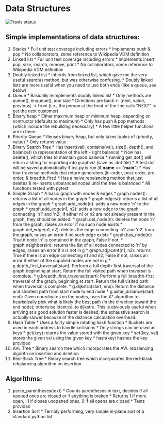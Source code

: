 Data Structures
=====

![Travis status](https://travis-ci.org/jbbrokaw/data-structures.svg?branch=master "Travis status")


## Simple implementations of data structures:
  1. Stacks
    * Full unit test coverage including errors
    * Implements push & pop
    * No collaborators, some reference to Wikipedia VDM definition
  2. Linked list
    * Full unit test coverage including errors
    * Implements insert, pop, size, search, remove, print
    * No collaborators, some reference to Wikipedia VDM definition
  3. Doubly linked list
    * Inherits from linked list, which gave me the very useful search() method,
      but was otherwise confusing.
    * Doubly linked lists are more useful when you need to use both ends (like a queue, see below)
  4. Queue
    * Basically reimplements doubly linked list
    * Only methods are queue(), enqueue(), and size
    * Directions are back  <-  [next, value, previous] -> front (i.e., the person at the front of the line calls "NEXT" to get the next customer)
  5. Binary heap
    * Either maximum heap or minimum heap, depending on contructor (defaults to maximum)
    * Only has push & pop methods (which include the rebuilding necessary)
    * A few little helper functions are in there
  6. Priority Queue
    * Reuses binary heap, but only takes tuples of (priority, value)
    * Only returns value
  7. Binary Search Tree
    * Has insert(val), contains(val), size(), depth(), and balance() (a representation of the left - right balance)
    * Now has delete(), which tries to maintain good balance
    * running get_dot() will return a string for importing into graphviz (save as .dot file)
    * A test.dot will be saved automatically if bst.py is run (if __name__ == "__main__")
    * Has four traversal methods that return generators (in-order, post-order, pre-order, & breadth_first)
    * Has a naive rebalancing method that just deletes & re-inserts unbalanced nodes until the tree is balanced
    * All functions tested with pytest
  8. Simple Graph
    * A basic graph with nodes & edges
    * graph.nodes(): returns a list of all nodes in the graph
    * graph.edges(): returns a list of all edges in the graph
    * graph.add_node(n): adds a new node 'n' to the graph
    * graph.add_edge(n1, n2): adds a new edge to the graph connecting 'n1' and 'n2', if either n1 or n2 are not already present in the graph, they should be added.
    * graph.del_node(n): deletes the node 'n' from the graph, raises an error if no such node exists
    * graph.del_edge(n1, n2): deletes the edge connecting 'n1' and 'n2' from the graph, raises an error if no such edge exists
    * graph.has_node(n): True if node 'n' is contained in the graph, False if not.
    * graph.neighbors(n): returns the list of all nodes connected to 'n' by edges, raises an error if n is not in g
    * graph.adjacent(n1, n2): returns True if there is an edge connecting n1 and n2, False if not, raises an error if either of the supplied nodes are not in g
    * g.depth_first_traversal(start): Perform a full depth-first traversal of the graph beginning at start. Return the full visited path when traversal is complete.
    * g.breadth_first_traversal(start): Perform a full breadth-first traversal of the graph, beginning at start. Return the full visited path when traversal is complete.
    * g.dijkstra(start, end): Return the distance and shortest path from start node to end node
    * g.astar_distance(start, end): Given coordinates on the nodes, uses the A* algorithm to heuristically pick what is likely the best path (in the direction toward the end node); otherwise identical to dijkstra. This is obviously useful when arriving at a good solution faster is desired; the exhaustive search is actually slower because of the distance calculation overhead.
  9. Hash Table
    * Uses a fairly simple rotating hash function
    * Buckets are used in each address to handle collisions
    * Only strings can be used as keys
    * get(key) returns the value stored with the given key
    * set(key, val) stores the given val using the given key
    * hash(key) hashes the key provided
  10. AVL Tree
    * Binary search tree which incorporates the AVL rebalancing algorith on insertion and deletion
  11. Red-Black Tree
    * Binary search tree which incorporates the red-black rebalancing algorithm on insertion


## Algorithms:
  1. parse_parentheses(text)
    * Counts parentheses in text, decides if all opened ones are closed or if anything is broken
    * Returns 1 if more open, -1 if closes unopened ones, 0 if all opens are closed
    * Tests provided
  2. Insertion Sort
    * Terribly performing, very simple in-place sort of a standard python list
